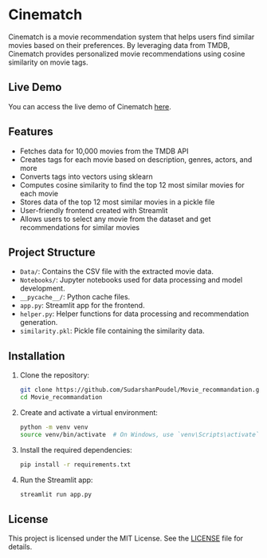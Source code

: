 # Cinematch

Cinematch is a movie recommendation system that helps users find similar movies based on their preferences. By leveraging data from TMDB, Cinematch provides personalized movie recommendations using cosine similarity on movie tags.

## Live Demo

You can access the live demo of Cinematch [here](http://your-demo-url.com).

## Features

- Fetches data for 10,000 movies from the TMDB API
- Creates tags for each movie based on description, genres, actors, and more
- Converts tags into vectors using sklearn
- Computes cosine similarity to find the top 12 most similar movies for each movie
- Stores data of the top 12 most similar movies in a pickle file
- User-friendly frontend created with Streamlit
- Allows users to select any movie from the dataset and get recommendations for similar movies

## Project Structure

- `Data/`: Contains the CSV file with the extracted movie data.
- `Notebooks/`: Jupyter notebooks used for data processing and model development.
- `__pycache__/`: Python cache files.
- `app.py`: Streamlit app for the frontend.
- `helper.py`: Helper functions for data processing and recommendation generation.
- `similarity.pkl`: Pickle file containing the similarity data.

## Installation

1. Clone the repository:
   ```bash
   git clone https://github.com/SudarshanPoudel/Movie_recommandation.git
   cd Movie_recommandation
   ```

2. Create and activate a virtual environment:
   ```bash
   python -m venv venv
   source venv/bin/activate  # On Windows, use `venv\Scripts\activate`
   ```

3. Install the required dependencies:
   ```bash
   pip install -r requirements.txt
   ```

4. Run the Streamlit app:
   ```bash
   streamlit run app.py
   ```


## License

This project is licensed under the MIT License. See the [LICENSE](LICENSE) file for details.
